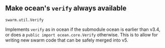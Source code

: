 ## Make ocean's `verify` always available

`swarm.util.Verify`

Implements `verify` as in ocean if the submodule ocean is earlier than v3.4, or
does a `public import ocean.core.Verify` otherwise. This is to allow for writing
new swarm code that can be safely merged into v5.
